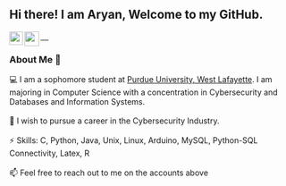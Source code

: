 ## Hi there! I am Aryan, Welcome to my GitHub.




<a href="https://www.linkedin.com/in/aryan-jain-cs/">
  <img align="left" width="24px" src="https://cdn.jsdelivr.net/npm/simple-icons@v3/icons/linkedin.svg"  />
</a>
<a href="mailto:jain467@purdue.edu">
  &emsp; <img align="left" width="26px" src="https://cdn.jsdelivr.net/npm/simple-icons@v3/icons/microsoftoutlook.svg" />
</a>

<br />



### About Me 🚀

💻 I am a sophomore student at [Purdue University, West Lafayette](https://www.purdue.edu/). I am majoring in Computer Science with a concentration in Cybersecurity and Databases and Information Systems.
<br />
<br />
🌱 I wish to pursue a career in the Cybersecurity Industry. 
<br />
<br />
⚡ Skills: C, Python, Java, Unix, Linux, Arduino, MySQL, Python-SQL Connectivity, Latex, R
<br />
<br />
📫 Feel free to reach out to me on the accounts above




<!--
**Aryan-Jain-1710/Aryan-Jain-1710** is a ✨ _special_ ✨ repository because its `README.md` (this file) appears on your GitHub profile.


📫 How to reach me: 
<br /> LinkedIn: https://www.linkedin.com/in/aryan-jain-cs/
<br /> Mail: aryanjain.1710@gmail.com


Here are some ideas to get you started:

- 🔭 I’m currently working on ...
- 🌱 I’m currently learning ...
- 👯 I’m looking to collaborate on ...
- 🤔 I’m looking for help with ...
- 💬 Ask me about ...
- 📫 How to reach me: ...
- 😄 Pronouns: ...
- ⚡ Fun fact: ...
-->
